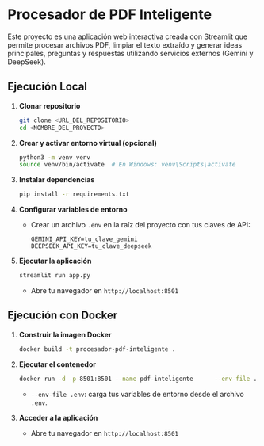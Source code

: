 # Procesador de PDF Inteligente

Este proyecto es una aplicación web interactiva creada con Streamlit que permite procesar archivos PDF, limpiar el texto extraído y generar ideas principales, preguntas y respuestas utilizando servicios externos (Gemini y DeepSeek).

## Ejecución Local

1. **Clonar repositorio**
   ```bash
   git clone <URL_DEL_REPOSITORIO>
   cd <NOMBRE_DEL_PROYECTO>
   ```

2. **Crear y activar entorno virtual (opcional)**
   ```bash
   python3 -m venv venv
   source venv/bin/activate  # En Windows: venv\Scripts\activate
   ```

3. **Instalar dependencias**
   ```bash
   pip install -r requirements.txt
   ```

4. **Configurar variables de entorno**
   - Crear un archivo `.env` en la raíz del proyecto con tus claves de API:
     ```
     GEMINI_API_KEY=tu_clave_gemini
     DEEPSEEK_API_KEY=tu_clave_deepseek
     ```

5. **Ejecutar la aplicación**
   ```bash
   streamlit run app.py
   ```
   - Abre tu navegador en `http://localhost:8501`

## Ejecución con Docker

1. **Construir la imagen Docker**
   ```bash
   docker build -t procesador-pdf-inteligente .
   ```

2. **Ejecutar el contenedor**
   ```bash
   docker run -d -p 8501:8501 --name pdf-inteligente      --env-file .env      procesador-pdf-inteligente
   ```
   - `--env-file .env`: carga tus variables de entorno desde el archivo `.env`.

3. **Acceder a la aplicación**
   - Abre tu navegador en `http://localhost:8501`

